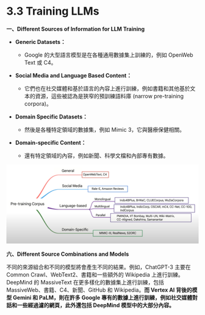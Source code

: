 # 3.3 Training LLMs

**一、Different Sources of Information for LLM Training**
- **Generic Datasets：**
	- Google 的大型語言模型是在各種通用數據集上訓練的，例如 OpenWeb Text 或 C4。
	
- **Social Media and Language Based Content：**
	- 它們也在社交媒體和基於語言的內容上進行訓練，例如書籍和其他基於文本的資源，這些被認為是狹窄的預訓練語料庫 (narrow pre-training corpora)。
	
- **Domain Specific Datasets：**
	- 然後是各種特定領域的數據集，例如 Mimic 3，它與醫療保健相關。
	
- **Domain-specific Content：**
	- 還有特定領域的內容，例如新聞、科學文檔和內部專有數據。

![gh](https://raw.githubusercontent.com/SeanChenR/img_gif/main/myimage/17421945010008012pj.png)

**六、Different Source Combinations and Models**

不同的來源組合和不同的模型將會產生不同的結果。例如，ChatGPT-3 主要在 Common Crawl、WebText2、書籍和一些額外的 Wikipedia 上進行訓練。DeepMind 的 MassiveText 在更多樣化的數據集上進行訓練，包括 MassiveWeb、書籍、C4、新聞、GitHub 和 Wikipedia。**而 Vertex AI 背後的模型 Gemini 和 PaLM，則在許多 Google 專有的數據上進行訓練，例如社交媒體對話和一些經過濾的網頁，此外還包括 DeepMind 模型中的大部分內容。**


